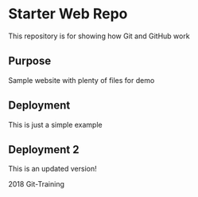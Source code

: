 # Starter Web Repo

This repository is for showing how Git and GitHub work

## Purpose

Sample website with plenty of files for demo


## Deployment

This is just a simple example

## Deployment 2 

This is an updated version! 


2018 Git-Training 
